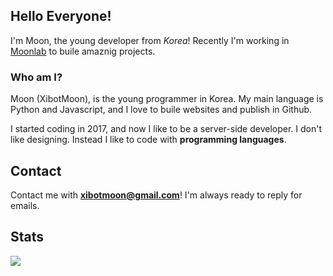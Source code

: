## Hello Everyone! 
I'm Moon, the young developer from _Korea_!
Recently I'm working in <a href="https://github.com/xibotlab">Moonlab</a> to buile amaznig projects.

### Who am I?
Moon (XibotMoon), is the young programmer in Korea.
My main language is Python and Javascript, and I love to buile websites and publish in Github.

I started coding in 2017, and now I like to be a server-side developer.
I don't like designing. Instead I like to code with **programming languages**.

## Contact
Contact me with **xibotmoon@gmail.com**!
I'm always ready to reply for emails.

## Stats
<img src="https://github-readme-stats.vercel.app/api?username=xibotmoon&show_icons=true&theme=dark">
